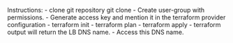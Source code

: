 Instructions:
    - clone git repository
      git clone 
    - Create user-group with permissions.
    - Generate access key and mention it in the terraform provider configuration
    - terraform init
    - terraform plan
    - terraform apply
    - terraform output will return the LB DNS name.
    - Access this DNS name.